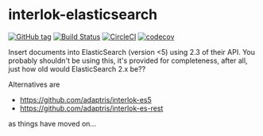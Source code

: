 # interlok-elasticsearch 

[![GitHub tag](https://img.shields.io/github/tag/adaptris/interlok-elasticsearch.svg)](https://github.com/adaptris/interlok-elasticsearch/tags) [![Build Status](https://travis-ci.org/adaptris/interlok-elasticsearch.svg?branch=develop)](https://travis-ci.org/adaptris/interlok-elasticsearch) [![CircleCI](https://circleci.com/gh/adaptris/interlok-elasticsearch/tree/develop.svg?style=svg)](https://circleci.com/gh/adaptris/interlok-elasticsearch/tree/develop) [![codecov](https://codecov.io/gh/adaptris/interlok-elasticsearch/branch/develop/graph/badge.svg)](https://codecov.io/gh/adaptris/interlok-elasticsearch) 

Insert documents into ElasticSearch (version <5) using 2.3 of their API. You probably shouldn't be using this, it's provided for completeness, after all, just how old would ElasticSearch 2.x be??

Alternatives are

* https://github.com/adaptris/interlok-es5 
* https://github.com/adaptris/interlok-es-rest 

as things have moved on...

